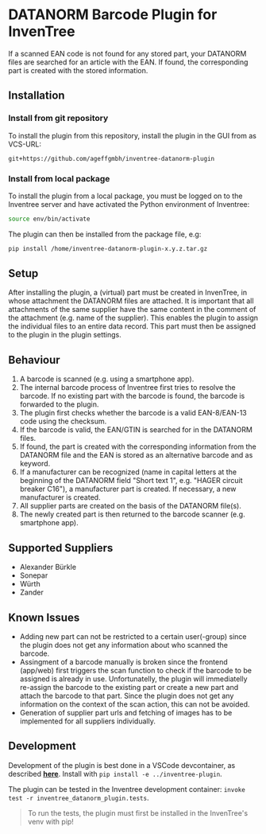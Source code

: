 # DATANORM Barcode Plugin for InvenTree

If a scanned EAN code is not found for any stored part, your DATANORM files are searched for an article with the EAN. If found, the corresponding part is created with the stored information.

## Installation

### Install from git repository

To install the plugin from this repository, install the plugin in the GUI from as VCS-URL:

```
git+https://github.com/ageffgmbh/inventree-datanorm-plugin
```

### Install from local package

To install the plugin from a local package, you must be logged on to the Inventree server and have activated the Python environment of Inventree:

```bash
source env/bin/activate
```

The plugin can then be installed from the package file, e.g:

```bash
pip install /home/inventree-datanorm-plugin-x.y.z.tar.gz
```

## Setup

After installing the plugin, a (virtual) part must be created in InvenTree, in whose attachment the DATANORM files are attached. It is important that all attachments of the same supplier have the same content in the comment of the attachment (e.g. name of the supplier). This enables the plugin to assign the individual files to an entire data record. This part must then be assigned to the plugin in the plugin settings.

## Behaviour

1. A barcode is scanned (e.g. using a smartphone app).
2. The internal barcode process of Inventree first tries to resolve the barcode. If no existing part with the barcode is found, the barcode is forwarded to the plugin.
3. The plugin first checks whether the barcode is a valid EAN-8/EAN-13 code using the checksum.
4. If the barcode is valid, the EAN/GTIN is searched for in the DATANORM files.
5. If found, the part is created with the corresponding information from the DATANORM file and the EAN is stored as an alternative barcode and as keyword.
6. If a manufacturer can be recognized (name in capital letters at the beginning of the DATANORM field "Short text 1", e.g. "HAGER circuit breaker C16"), a manufacturer part is created. If necessary, a new manufacturer is created.
7. All supplier parts are created on the basis of the DATANORM file(s).
8. The newly created part is then returned to the barcode scanner (e.g. smartphone app).

## Supported Suppliers

- Alexander Bürkle
- Sonepar
- Würth
- Zander

## Known Issues

- Adding new part can not be restricted to a certain user(-group) since the plugin does not get any information about who scanned the barcode.
- Assingment of a barcode manually is broken since the frontend (app/web) first triggers the scan function to check if the barcode to be assigned is already in use. Unfortunatelly, the plugin will immediatelly re-assign the barcode to the existing part or create a new part and attach the barcode to that part. Since the plugin does not get any information on the context of the scan action, this can not be avoided.
- Generation of supplier part urls and fetching of images has to be implemented for all suppliers individually.

## Development

Development of the plugin is best done in a VSCode devcontainer, as described [**here**](https://github.com/inventree/InvenTree/blob/master/docs/docs/develop/devcontainer.md#plugin-development). Install with `pip install -e ../inventree-plugin`.

The plugin can be tested in the Inventree development container: `invoke test -r inventree_datanorm_plugin.tests`.

> To run the tests, the plugin must first be installed in the InvenTree's venv with pip!
